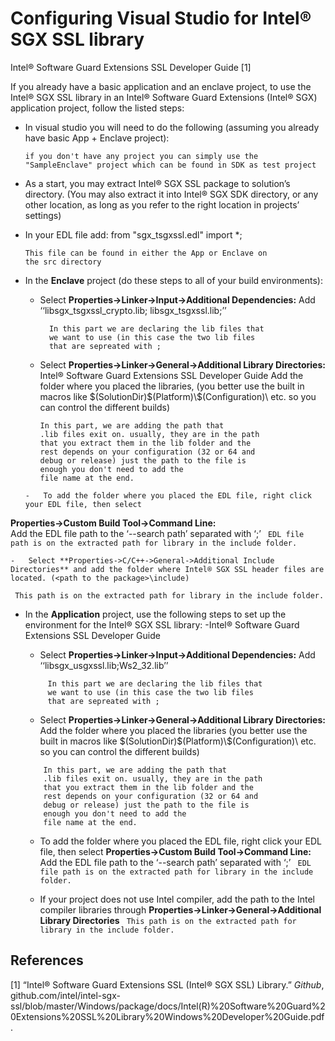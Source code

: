 
# Configuring Visual Studio for Intel® SGX SSL library

Intel® Software Guard Extensions SSL Developer Guide [1]

If you already have a basic application and an enclave project, to use the Intel® SGX SSL library in an Intel® Software Guard Extensions (Intel® SGX) application project, follow the listed steps:

- In visual studio you will need to do the following (assuming you already have basic App + Enclave project):
	 ``` 
	 if you don't have any project you can simply use the "SampleEnclave" project which can be found in SDK as test project
	```


-   As a start, you may extract Intel® SGX SSL package to solution’s directory. (You may also extract it into Intel® SGX SDK directory, or any other location, as long as you refer to the right location in projects’ settings)

-   In your EDL file add:
   from "sgx_tsgxssl.edl" import *;
	   ```  
	   This file can be found in either the App or Enclave on 
	   the src directory
	   ```

-   In the **Enclave** project (do these steps to all of your build environments):

	-   Select **Properties->Linker->Input->Additional Dependencies:**
	    Add ‘‘libsgx_tsgxssl_crypto.lib; libsgx_tsgxssl.lib;’’
	    ```
	      In this part we are declaring the lib files that 
	      we want to use (in this case the two lib files
	      that are sepreated with ; 
	      ```
	   -   Select **Properties->Linker->General->Additional Library Directories:**
	   Intel® Software Guard Extensions SSL Developer Guide
	 Add the folder where you placed the libraries, (you better use the 	built in macros like \$(SolutionDir)\$(Platform)\\$(Configuration)\ 	etc. so you can control the different builds)
			```
			In this part, we are adding the path that 
			.lib files exit on. usually, they are in the path
			that you extract them in the lib folder and the
			rest depends on your configuration (32 or 64 and
			debug or release) just the path to the file is
			enough you don't need to add the
			file name at the end.
			```

		-   To add the folder where you placed the EDL file, right click your EDL file, then select
 **Properties->Custom Build Tool->Command Line:**  
  Add the EDL file path to the ‘--search path’ separated with ‘;’
 ``` EDL file path is on the extracted path for library in the include folder.```

	-   Select **Properties->C/C++->General->Additional Include Directories** and add the folder where Intel® SGX SSL header files are located. (<path to the package>\include)
 ``` This path is on the extracted path for library in the include folder.```			


-   In the **Application** project, use the following steps to set up the environment for the Intel® SGX SSL library:
		-Intel® Software Guard Extensions SSL Developer Guide

	-   Select **Properties->Linker->Input->Additional Dependencies:** Add ‘‘libsgx_usgxssl.lib;Ws2_32.lib’’
	 ```
	      In this part we are declaring the lib files that 
	      we want to use (in this case the two lib files
	      that are sepreated with ; 
	   ```

	-   Select **Properties->Linker->General->Additional Library Directories:**  
    Add the folder where you placed the libraries (you better use the built in macros like \$(SolutionDir)\$(Platform)\\$(Configuration)\ etc. so you can control the different builds)
    ```
		In this part, we are adding the path that 
		.lib files exit on. usually, they are in the path
		that you extract them in the lib folder and the
		rest depends on your configuration (32 or 64 and
		debug or release) just the path to the file is
		enough you don't need to add the
		file name at the end.
	```
	-   To add the folder where you placed the EDL file, right click your EDL file, then select **Properties->Custom Build Tool->Command Line:**  
    Add the EDL file path to the ‘--search path’ separated with ‘;’ ``` EDL file path is on the extracted path for library in the include folder.```

	-   If your project does not use Intel compiler, add the path to the Intel compiler libraries through **Properties->Linker->General->Additional Library Directories**
	 ``` This path is on the extracted path for library in the include folder.```	

## References 
[1]  “Intel® Software Guard Extensions SSL (Intel® SGX SSL) Library.” _Github_, github.com/intel/intel-sgx-ssl/blob/master/Windows/package/docs/Intel(R)%20Software%20Guard%20Extensions%20SSL%20Library%20Windows%20Developer%20Guide.pdf.
